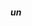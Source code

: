 <!--
- https://www.python-course.eu/python3_class_and_instance_attributes.php
- https://realpython.com/instance-class-and-static-methods-demystified/
- https://realpython.com/instance-class-and-static-methods-demystified/
- https://realpython.com/primer-on-python-decorators/
-->
##### un
